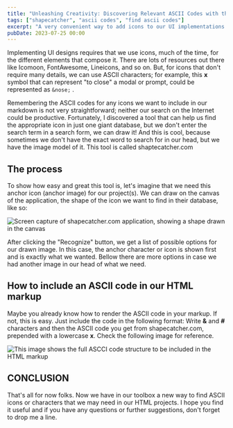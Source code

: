```yaml
---
title: "Unleashing Creativity: Discovering Relevant ASCII Codes with this awesome tool"
tags: ["shapecatcher", "ascii codes", "find ascii codes"]
excerpt: "A very convenient way to add icons to our UI implementations is to use shapecatcher.com. We will discover how to generate and include ASCII icons with this great tool."
pubDate: 2023-07-25 00:00
---
```


Implementing UI designs requires that we use icons, much of the time, for the different elements that compose it. There are lots of resources out there like Icomoon, FontAwesome, Lineicons, and so on. But, for icons that don't require many details, we can use ASCII characters; for example, this **x** symbol that can represent "to close" a modal or prompt, could be represented as `&nose;` .

Remembering the ASCII codes for any icons we want to include in our markdown is not very straightforward; neither our search on the Internet could be productive. Fortunately, I discovered a tool that can help us find the appropriate icon in just one giant database, but we don't enter the search term in a search form, we can draw it!
And this is cool, because sometimes we don't have the exact word to search for in our head, but we have the image model of it.
This tool is called shaptecatcher.com

## The process

To show how easy and great this tool is, let's imagine that we need this anchor icon (anchor image) for our project(s). We can draw on the canvas of the application, the shape of the icon we want to find in their database, like so:

<div class="card article-image">
<img src="https://res.cloudinary.com/dfpkdo5tf/image/upload/v1690299622/jandrade.co.v4/Screen_Shot_2023-07-06_at_12.17.39_1.png" alt="Screen capture of shapecatcher.com application, showing a shape drawn in the canvas">
</div>

After clicking the "Recognize" button, we get a list of possible options for our drawn image. In this case, the anchor character or icon is shown first and is exactly what we wanted. Bellow there are more options in case we had another image in our head of what we need.

## How to include an ASCII code in our HTML markup

Maybe you already know how to render the ASCII code in your markup. If not, this is easy. Just include the code in the following format:
Write **&** and **#** characters and then the ASCII code you get from shapecatcher.com, prepended with a lowercase **x**.
Check the following image for reference.

![This image shows the full ASCCI code structure to be included in the HTML markup](https://res.cloudinary.com/dfpkdo5tf/image/upload/v1690299838/jandrade.co.v4/Pasted_image_20230706125551.png)

## CONCLUSION

That's all for now folks. Now we have in our toolbox a new way to find ASCII icons or characters that we may need in our HTML projects. I hope you find it useful and if you have any questions or further suggestions, don't forget to drop me a line.
